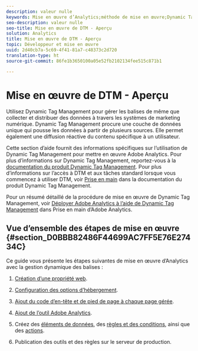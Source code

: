 ```yaml
---
description: valeur nulle
keywords: Mise en œuvre d’Analytics;méthode de mise en œuvre;Dynamic Tag Management;dtm
seo-description: valeur nulle
seo-title: Mise en œuvre de DTM - Aperçu
solution: Analytics
title: Mise en œuvre de DTM - Aperçu
topic: Développeur et mise en œuvre
uuid: 2d40cb7a-5c69-4f41-81a7-c48373c2d720
translation-type: ht
source-git-commit: 86fe1b3650100a05e52fb2102134fee515c871b1

---
```



# Mise en œuvre de DTM - Aperçu

Utilisez Dynamic Tag Management pour gérer les balises de même que collecter et distribuer des données à travers les systèmes de marketing numérique. Dynamic Tag Management procure une couche de données unique qui pousse les données à partir de plusieurs sources. Elle permet également une diffusion réactive du contenu spécifique à un utilisateur.

Cette section d’aide fournit des informations spécifiques sur l’utilisation de Dynamic Tag Management pour mettre en œuvre Adobe Analytics. Pour plus d’informations sur Dynamic Tag Management, reportez-vous à la [documentation du produit Dynamic Tag Management](https://marketing.adobe.com/resources/help/fr_FR/dtm/). Pour plus d’informations sur l’accès à DTM et aux tâches standard lorsque vous commencez à utiliser DTM, voir [Prise en main](https://marketing.adobe.com/resources/help/fr_FR/dtm/get_started.html) dans la documentation du produit Dynamic Tag Management.

Pour un résumé détaillé de la procédure de mise en œuvre de Dynamic Tag Management, voir [Déployer Adobe Analytics à l’aide de Dynamic Tag Management](https://marketing.adobe.com/resources/help/fr_FR/analytics/getting-started/add-adobe-analytics-dtm-tool.html) dans Prise en main d’Adobe Analytics.

## Vue d’ensemble des étapes de mise en œuvre {#section_D0BBB82486F44699AC7FF5E76E27434C}

Ce guide vous présente les étapes suivantes de mise en œuvre d’Analytics avec la gestion dynamique des balises :

1. [Création d’une propriété web](../../implement/c-implement-with-dtm/t-create-web-property.md#task_960467FBB7A54499AC228CB3AA3C4123).
1. [Configuration des options d’hébergement](../../implement/c-implement-with-dtm/t-configure-hosting.md#task_EAD99BB391F544C0BB197D0B3D03EBAC).
1. [Ajout du code d’en-tête et de pied de page à chaque page gérée](../../implement/c-implement-with-dtm/c-headers-footers/t-header-footer-code.md#task_43C8DD699A514638B0620775C06423E5).
1. [Ajout de l’outil Adobe Analytics](../../implement/c-implement-with-dtm/c-aa-tool/analytics-dtm.md#concept_FBA6679A0B79490F8296437F11E5E4F8).
1. Créez des [éléments de données](../../implement/c-implement-with-dtm/t-data-element.md#task_962EF08CE2AE49B3B739295F6E4792C2), des [règles et des conditions](../../implement/c-implement-with-dtm/c-rules/t-rules-create.md#task_B7FB5ED415AF430C952265AC2835C0DB), ainsi que des [actions](../../implement/c-implement-with-dtm/c-rules/t-rules-actions.md#task_94DFE0D8B53A43E2892851BABE381121).

1. Publication des outils et des règles sur le serveur de production.

